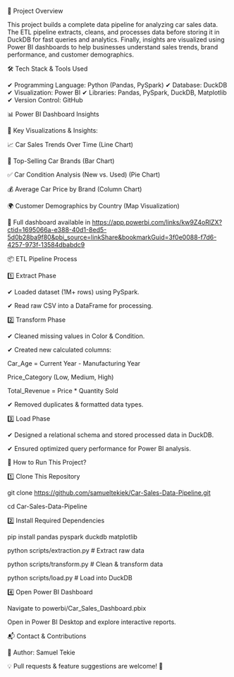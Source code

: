 📌 Project Overview

This project builds a complete data pipeline for analyzing car sales data. The ETL pipeline extracts, cleans, and processes data before storing it in DuckDB for fast queries and analytics. Finally, insights are visualized using Power BI dashboards to help businesses understand sales trends, brand performance, and customer demographics.

🛠 Tech Stack & Tools Used

✔ Programming Language: Python (Pandas, PySpark)
✔ Database: DuckDB
✔ Visualization: Power BI
✔ Libraries: Pandas, PySpark, DuckDB, Matplotlib
✔ Version Control: GitHub

📊 Power BI Dashboard Insights

🚀 Key Visualizations & Insights:

📈 Car Sales Trends Over Time (Line Chart)

🚗 Top-Selling Car Brands (Bar Chart)

✅ Car Condition Analysis (New vs. Used) (Pie Chart)

💰 Average Car Price by Brand (Column Chart)

🌍 Customer Demographics by Country (Map Visualization)

📌 Full dashboard available in https://app.powerbi.com/links/kw9Z4oRlZX?ctid=1695066a-e388-40d1-8ed5-5d0b28ba9f80&pbi_source=linkShare&bookmarkGuid=3f0e0088-f7d6-4257-973f-13584dbabdc9

📦 ETL Pipeline Process

1️⃣ Extract Phase

✔ Loaded dataset (1M+ rows) using PySpark.

✔ Read raw CSV into a DataFrame for processing.

2️⃣ Transform Phase

✔ Cleaned missing values in Color & Condition.

✔ Created new calculated columns:

Car_Age = Current Year - Manufacturing Year

Price_Category (Low, Medium, High)

Total_Revenue = Price * Quantity Sold

✔ Removed duplicates & formatted data types.

3️⃣ Load Phase

✔ Designed a relational schema and stored processed data in DuckDB.

✔ Ensured optimized query performance for Power BI analysis.

🚀 How to Run This Project?

1️⃣ Clone This Repository

git clone https://github.com/samueltekiek/Car-Sales-Data-Pipeline.git

cd Car-Sales-Data-Pipeline

2️⃣ Install Required Dependencies

pip install pandas pyspark duckdb matplotlib

python scripts/extraction.py   # Extract raw data

python scripts/transform.py    # Clean & transform data

python scripts/load.py         # Load into DuckDB

4️⃣ Open Power BI Dashboard

Navigate to powerbi/Car_Sales_Dashboard.pbix

Open in Power BI Desktop and explore interactive reports.

📬 Contact & Contributions

🔹 Author: Samuel Tekie

💡 Pull requests & feature suggestions are welcome! 🚀
